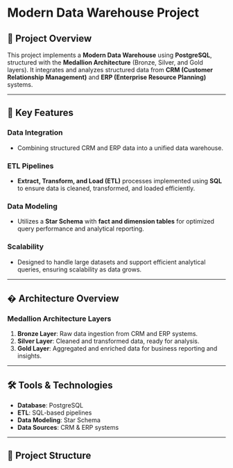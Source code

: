 # Modern Data Warehouse Project

## 📝 Project Overview

This project implements a **Modern Data Warehouse** using **PostgreSQL**, structured with the **Medallion Architecture** (Bronze, Silver, and Gold layers). It integrates and analyzes structured data from **CRM (Customer Relationship Management)** and **ERP (Enterprise Resource Planning)** systems.

---

## 🔹 Key Features

### **Data Integration**
- Combining structured CRM and ERP data into a unified data warehouse.

### **ETL Pipelines**
- **Extract, Transform, and Load (ETL)** processes implemented using **SQL** to ensure data is cleaned, transformed, and loaded efficiently.

### **Data Modeling**
- Utilizes a **Star Schema** with **fact and dimension tables** for optimized query performance and analytical reporting.

### **Scalability**
- Designed to handle large datasets and support efficient analytical queries, ensuring scalability as data grows.

---

## � Architecture Overview

### **Medallion Architecture Layers**
1. **Bronze Layer**: Raw data ingestion from CRM and ERP systems.
2. **Silver Layer**: Cleaned and transformed data, ready for analysis.
3. **Gold Layer**: Aggregated and enriched data for business reporting and insights.

---

## 🛠️ Tools & Technologies
- **Database**: PostgreSQL
- **ETL**: SQL-based pipelines
- **Data Modeling**: Star Schema
- **Data Sources**: CRM & ERP systems

---

## 📂 Project Structure
